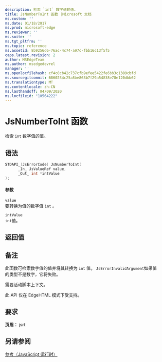 ```yaml
---
description: 检索 `int` 数字值的值。
title: JsNumberToInt 函数 |Microsoft 文档
ms.custom: ''
ms.date: 01/18/2017
ms.prod: microsoft-edge
ms.reviewer: ''
ms.suite: ''
ms.tgt_pltfrm: ''
ms.topic: reference
ms.assetid: 8b9256d6-76ac-4c74-a97c-fbb16c13f5f5
caps.latest.revision: 2
author: MSEdgeTeam
ms.author: msedgedevrel
manager: ''
ms.openlocfilehash: cf4c8cb42c737cfb9efee5422fe6bb3c1389cbfd
ms.sourcegitcommit: 6860234c25a8be863b7f29a54838e78e120dbb62
ms.translationtype: MT
ms.contentlocale: zh-CN
ms.lasthandoff: 04/09/2020
ms.locfileid: "10564222"
---
```

# JsNumberToInt 函数
检索 `int` 数字值的值。  
  
## 语法  
  
```cpp  
STDAPI_(JsErrorCode) JsNumberToInt(  
      _In_ JsValueRef value,  
      _Out_ int *intValue  
);  
```  
  
#### 参数  
 `value`  
 要转换为值的数字值 `int` 。  
  
 `intValue`  
 `int`值。  
  
## 返回值  
  
## 备注  
 此函数可检索数字值的值并将其转换为 `int` 值。 `JsErrorInvalidArgument`如果值的类型不是数字，它将失败。  
  
 需要活动脚本上下文。  
  
 此 API 仅在 EdgeHTML 模式下受支持。  
  
## 要求  
 **页眉：** jsrt  
  
## 另请参阅  
 [参考（JavaScript 运行时）](../chakra-hosting/reference-javascript-runtime.md)